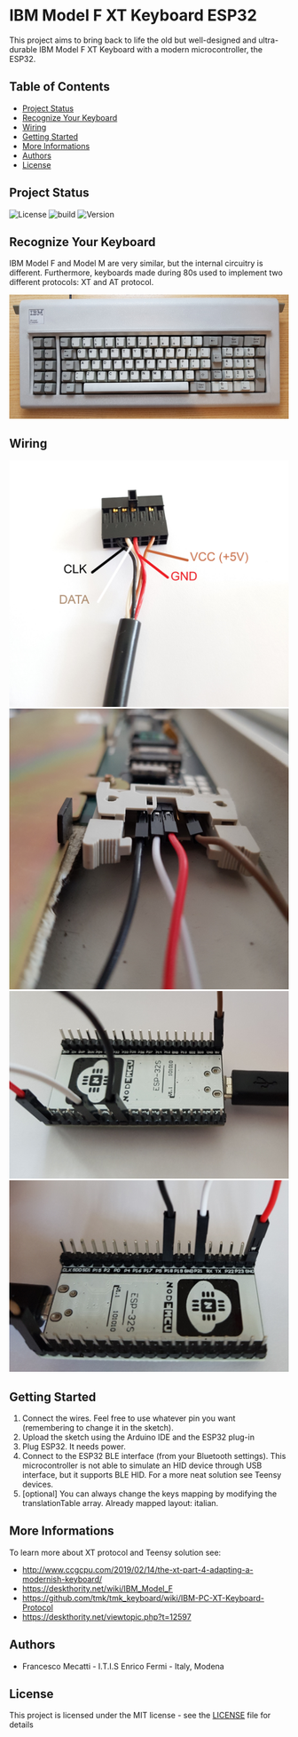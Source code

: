 # IBM Model F XT Keyboard ESP32
This project aims to bring back to life the old but well-designed and ultra-durable IBM Model F XT Keyboard with a modern microcontroller, the ESP32.


## Table of Contents
* [Project Status](#project-status)
* [Recognize Your Keyboard](#recognize-your-keyboard)
* [Wiring](#wiring)
* [Getting Started](#getting-started)
* [More Informations](#more-informations)
* [Authors](#authors)
* [License](#license)

## Project Status

![License](https://img.shields.io/badge/license-MIT-brightgreen) ![build](https://img.shields.io/badge/build-passed-brightgreen) ![Version](https://img.shields.io/badge/version-1.0.0-blue)

## Recognize Your Keyboard
IBM Model F and Model M are very similar, but the internal circuitry is different. Furthermore, keyboards made during 80s used to implement two different protocols: XT and AT protocol.

![Picture](Model_F_XT.jpg)

## Wiring
![Colors](Wiring_Colors.jpg)
![Connector](Wiring_Connector.jpg)
![ESP32](Wiring_ESP32_2.jpg)
![ESP32](Wiring_ESP32_1.jpg)

## Getting Started
1. Connect the wires. Feel free to use whatever pin you want (remembering to change it in the sketch).
2. Upload the sketch using the Arduino IDE and the ESP32 plug-in
3. Plug ESP32. It needs power.
4. Connect to the ESP32 BLE interface (from your Bluetooth settings). This microcontroller is not able to simulate an HID device through USB interface, but it supports BLE HID. For a more neat solution see Teensy devices.
5. [optional] You can always change the keys mapping by modifying the translationTable array. Already mapped layout: italian.

## More Informations
To learn more about XT protocol and Teensy solution see:
 - http://www.ccgcpu.com/2019/02/14/the-xt-part-4-adapting-a-modernish-keyboard/
 - https://deskthority.net/wiki/IBM_Model_F
 - https://github.com/tmk/tmk_keyboard/wiki/IBM-PC-XT-Keyboard-Protocol
 - https://deskthority.net/viewtopic.php?t=12597

## Authors

 - Francesco Mecatti - I.T.I.S Enrico Fermi - Italy, Modena

## License
This project is licensed under the MIT license - see the [LICENSE](LICENSE) file for details

